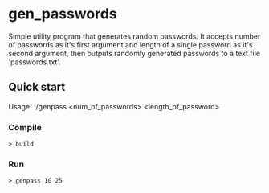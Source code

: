 # gen_passwords
Simple utility program that generates random passwords. It accepts number of passwords as it's first argument
and length of a single password as it's second argument, then outputs randomly generated passwords to a text
file 'passwords.txt'.

## Quick start
Usage: ./genpass <num_of_passwords> <length_of_password>

### Compile
```console
> build
```

### Run
```console
> genpass 10 25
```